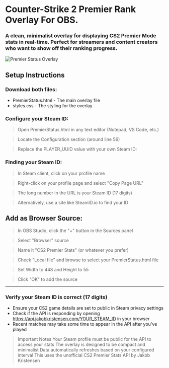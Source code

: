 # Counter-Strike 2 Premier Rank Overlay For OBS.
### A clean, minimalist overlay for displaying CS2 Premier Mode stats in real-time. Perfect for streamers and content creators who want to show off their ranking progress.

<img alt="Premier Status Overlay" src="https://i.imgur.com/k1DI3hU.png">

## Setup Instructions
### Download both files:

* PremierStatus.html - The main overlay file
* styles.css - The styling for the overlay

### Configure your Steam ID:
> Open PremierStatus.html in any text editor (Notepad, VS Code, etc.)

>Locate the Configuration section (around line 56)

>Replace the PLAYER_UUID value with your own Steam ID:

### Finding your Steam ID:

>In Steam client, click on your profile name

>Right-click on your profile page and select "Copy Page URL"

>The long number in the URL is your Steam ID (17 digits)

>Alternatively, use a site like SteamID.io to find your ID

## Add as Browser Source:
> In OBS Studio, click the "+" button in the Sources panel

> Select "Browser" source

> Name it "CS2 Premier Stats" (or whatever you prefer)

> Check "Local file" and browse to select your PremierStatus.html file

> Set Width to 448 and Height to 55

> Click "OK" to add the source

---

### Verify your Steam ID is correct (17 digits)
* Ensure your CS2 game details are set to public in Steam privacy settings
* Check if the API is responding by opening https://api.jakobkristensen.com/YOUR_STEAM_ID in your browser
* Recent matches may take some time to appear in the API after you've played

> Important Notes
Your Steam profile must be public for the API to access your stats
The overlay is designed to be compact and minimalist
Data automatically refreshes based on your configured interval
This uses the unofficial CS2 Premier Stats API by Jakob Kristensen
